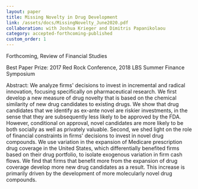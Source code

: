 ```yaml
---
layout: paper
title: Missing Novelty in Drug Development
link: /assets/docs/MissingNovelty_June2020.pdf
collaboration: with Joshua Krieger and Dimitris Papanikolaou
category: accepted-forthcoming-published
custom_order: 1
---
```

<div>
  <div class="text-teal-600 text-base mb-2">
    <p>Forthcoming, <span class="italic">Review of Financial Studies</span></p>
    <p>Best Paper Prize: <span class="italic">2017 Red Rock Conference, 2018 LBS Summer Finance Symposium</span></p>
  </div>
  <p><span class="font-medium">Abstract: </span>We analyze firms' decisions to invest in incremental and radical innovation, focusing specifically on pharmaceutical research. We first develop a new measure of drug novelty that is based on the chemical similarity of new drug candidates to existing drugs.  We show that drug candidates that we identify as ex-ante novel are riskier investments, in the sense that they are subsequently less likely to be approved by the FDA. However, conditional on approval, novel candidates are more likely to be both socially as well as privately valuable. Second, we shed light on the role of financial constraints in firms' decisions to invest in novel drug compounds. We use variation in the expansion of Medicare prescription drug coverage in the United States, which differentially benefited firms based on their drug portfolio, to isolate exogenous variation in firm cash flows. We find that firms that benefit more from the expansion of drug coverage develop more new drug candidates as a result. This increase is primarily driven by the development of more molecularly novel drug compounds.</p>
</div>
